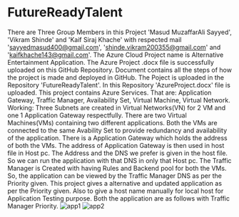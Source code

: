 # FutureReadyTalent
There are Three Group Members in this Project 'Masud MuzaffarAli Sayyed', 'Vikram Shinde' and 'Kaif Siraj Khache' with respected mail 'sayyedmasud400@gmail.com', 'shinde.vikram200355@gmail.com' and 'kaifkhache143@gmail.com'.
The Azure Cloud Project name is Alternative Entertainment Application.
The Azure Project .docx file is successfully uploaded on this GitHub Repository.
Document contains all the steps of how the project is made and deployed in GitHub.
The Poject is uploaded in the Repository 'FutureReadyTalent'.
In this Repository 'AzureProject.docx' file is uploaded.
This project contains Azure Services.
That are: Application Gateway, Traffic Manager, Availability Set, Virtual Machine, Virtual Network.
Working: Three Subnets are created in Virtual Networks(VN) for 2 VM and one 1 Application Gateway respectfully.
There are two Virtual Machines(VMs) containing two different applications.
Both the VMs are connected to the same Avability Set to provide redundancy and availability of the application.
There is a Application Gateway which holds the address of both the VMs.
The address of Application Gateway is then used in host file in Host pc.
The Address and the DNS we prefer is given in the host file.
So we can run the application with that DNS in only that Host pc.
The Traffic Manager is Created with having Rules and Backend pool for both the VMs.
So, the application can be viewed by the Traffic Manager DNS as per the Priority given.
This project gives a alternative and updated application as per the Priority given.
Also to give a host name manually for local host for Application Testing purpose.
Both the application are as follows with Traffic Manager Priority.
![app1](https://github.com/masudsayyed/FutureReadyTalent/assets/108341184/e14e018d-4784-4662-8659-12c370e63ac7)
![app2](https://github.com/masudsayyed/FutureReadyTalent/assets/108341184/f268ad60-5edc-4590-8396-77a90f886b62)
